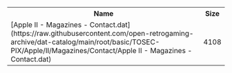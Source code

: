 <table>
<tr><th>Name</th><th>Size</th></tr>
<tr><td>
[Apple II - Magazines - Contact.dat](https://raw.githubusercontent.com/open-retrogaming-archive/dat-catalog/main/root/basic/TOSEC-PIX/Apple/II/Magazines/Contact/Apple II - Magazines - Contact.dat)
</td><td>4108</td></tr>
</table>

